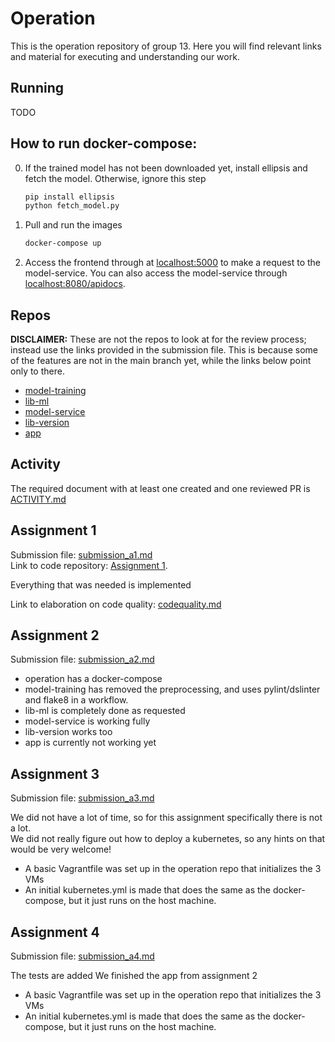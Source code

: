 # Operation
This is the operation repository of group 13. Here you will find relevant links and material for executing and understanding our work. 

## Running
TODO

## How to run docker-compose:
0. If the trained model has not been downloaded yet, install ellipsis and fetch the model. Otherwise, ignore this step
    ```bash
    pip install ellipsis
    python fetch_model.py
    ```
1. Pull and run the images 
     ```bash
    docker-compose up
    ```
2. Access the frontend through at [localhost:5000](http://localhost:5000) to make a request to the model-service. You can also access the model-service through [localhost:8080/apidocs](http://localhost:8080/apidocs).

## Repos
**DISCLAIMER:** These are not the repos to look at for the review process; instead use the links provided in the submission file. This is because some of the features are not in the main branch yet, while the links below point only to there.
- [model-training](https://github.com/Release-Engineering-Group-13/model-training)
- [lib-ml](https://github.com/Release-Engineering-Group-13/lib-ml)
- [model-service](https://github.com/Release-Engineering-Group-13/model-service)
- [lib-version](https://github.com/Release-Engineering-Group-13/lib-version)
- [app](https://github.com/Release-Engineering-Group-13/app)

## Activity
The required document with at least one created and one reviewed PR is [ACTIVITY.md](https://github.com/Release-Engineering-Group-13/operation/blob/main/ACTIVITY.md)

## Assignment 1
Submission file: [submission_a1.md](submission%20files/submission_a1.md) \
Link to code repository: [Assignment 1](https://github.com/Release-Engineering-Group-13/CS4295_FinalProject/tree/a1).

Everything that was needed is implemented

Link to elaboration on code quality: [codequality.md](Assignment%201/codequality.md) 

## Assignment 2
Submission file: [submission_a2.md](submission%20files/submission_a2.md)

- operation has a docker-compose
- model-training has removed the preprocessing, and uses pylint/dslinter and flake8 in a workflow.
- lib-ml is completely done as requested
- model-service is working fully
- lib-version works too
- app is currently not working yet

## Assignment 3
Submission file: [submission_a3.md](submission%20files/submission_a3.md)

We did not have a lot of time, so for this assignment specifically there is not a lot. \
We did not really figure out how to deploy a kubernetes, so any hints on that would be very welcome!

- A basic Vagrantfile was set up in the operation repo that initializes the 3 VMs
- An initial kubernetes.yml is made that does the same as the docker-compose, but it just runs on the host machine.

## Assignment 4
Submission file: [submission_a4.md](submission%20files/submission_a4.md)

The tests are added
We finished the app from assignment 2

- A basic Vagrantfile was set up in the operation repo that initializes the 3 VMs
- An initial kubernetes.yml is made that does the same as the docker-compose, but it just runs on the host machine.
